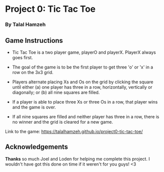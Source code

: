 # Project 0: Tic Tac Toe

### By Talal Hamzeh 

## Game Instructions

- Tic Tac Toe is a two player game, playerO and playerX. PlayerX always goes first.

- The goal of the game is to be the first player to get three 'o' or 'x' in a row on the 3x3 grid.

- Players alternate placing Xs and Os on the grid by clicking the square until either (a) one player has three in a row, horizontally, vertically or diagonally; or (b) all nine squares are filled.

- If a player is able to place three Xs or three Os in a row, that player wins and the game is over.

- If all nine squares are filled and neither player has three in a row, there is no winner and the grid is cleared for a new game.

Link to the game: https://talalhamzeh.github.io/project0-tic-tac-toe/

## Acknowledgements

**Thanks** so much Joel and Loden for helping me complete this project. I wouldn't have got this done on time if it weren't for you guys! <3 